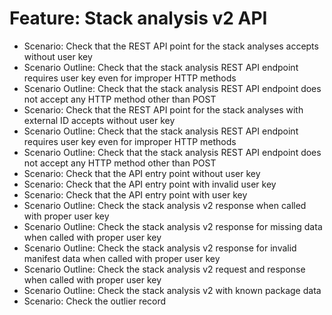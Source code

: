 # Feature: Stack analysis v2 API
- Scenario: Check that the REST API point for the stack analyses accepts without user key
- Scenario Outline: Check that the stack analysis REST API endpoint requires user key even for improper HTTP methods
- Scenario Outline: Check that the stack analysis REST API endpoint does not accept any HTTP method other than POST
- Scenario: Check that the REST API point for the stack analyses with external ID accepts without user key
- Scenario Outline: Check that the stack analysis REST API endpoint requires user key even for improper HTTP methods
- Scenario Outline: Check that the stack analysis REST API endpoint does not accept any HTTP method other than POST
- Scenario: Check that the API entry point without user key
- Scenario: Check that the API entry point with invalid user key
- Scenario: Check that the API entry point with user key
- Scenario Outline: Check the stack analysis v2 response when called with proper user key
- Scenario Outline: Check the stack analysis v2 response for missing data when called with proper user key
- Scenario Outline: Check the stack analysis v2 response for invalid manifest data when called with proper user key
- Scenario Outline: Check the stack analysis v2 request and response when called with proper user key
- Scenario Outline: Check the stack analysis v2 with known package data
- Scenario: Check the outlier record

